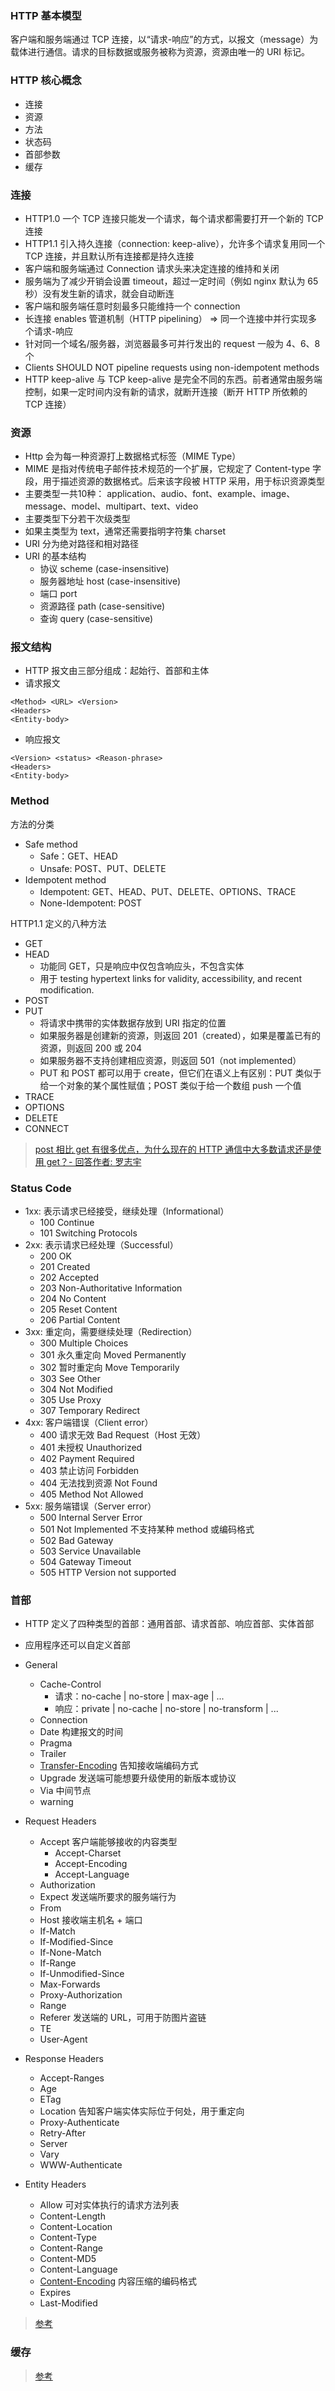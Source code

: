 ### HTTP 基本模型

客户端和服务端通过 TCP 连接，以“请求-响应”的方式，以报文（message）为载体进行通信。请求的目标数据或服务被称为资源，资源由唯一的 URI 标记。

### HTTP 核心概念

- 连接
- 资源
- 方法
- 状态码
- 首部参数
- 缓存


### 连接
- HTTP1.0 一个 TCP 连接只能发一个请求，每个请求都需要打开一个新的 TCP 连接
- HTTP1.1 引入持久连接（connection: keep-alive），允许多个请求复用同一个 TCP 连接，并且默认所有连接都是持久连接
- 客户端和服务端通过 Connection 请求头来决定连接的维持和关闭
- 服务端为了减少开销会设置 timeout，超过一定时间（例如 nginx 默认为 65 秒）没有发生新的请求，就会自动断连
- 客户端和服务端任意时刻最多只能维持一个 connection
- 长连接 enables 管道机制（HTTP pipelining） => 同一个连接中并行实现多个请求-响应
- 针对同一个域名/服务器，浏览器最多可并行发出的 request 一般为 4、6、8 个
- Clients SHOULD NOT pipeline requests using non-idempotent methods
- HTTP keep-alive 与 TCP keep-alive 是完全不同的东西。前者通常由服务端控制，如果一定时间内没有新的请求，就断开连接（断开 HTTP 所依赖的 TCP 连接）

### 资源

- Http 会为每一种资源打上数据格式标签（MIME Type）
- MIME 是指对传统电子邮件技术规范的一个扩展，它规定了 Content-type 字段，用于描述资源的数据格式。后来该字段被 HTTP 采用，用于标识资源类型
- 主要类型一共10种：
	application、audio、font、example、image、message、model、multipart、text、video
- 主要类型下分若干次级类型
- 如果主类型为 text，通常还需要指明字符集 charset
- URI 分为绝对路径和相对路径
- URI 的基本结构
  + 协议 scheme (case-insensitive)
  + 服务器地址 host (case-insensitive)
  + 端口 port
  + 资源路径 path (case-sensitive)
  + 查询 query (case-sensitive)


### 报文结构

- HTTP 报文由三部分组成：起始行、首部和主体
- 请求报文
```
<Method> <URL> <Version>
<Headers>
<Entity-body>
```

- 响应报文
```
<Version> <status> <Reason-phrase>
<Headers>
<Entity-body>
```

### Method

方法的分类
- Safe method
  + Safe：GET、HEAD
  + Unsafe: POST、PUT、DELETE
- Idempotent method
  + Idempotent: GET、HEAD、PUT、DELETE、OPTIONS、TRACE
  + None-Idempotent: POST

HTTP1.1 定义的八种方法
- GET
- HEAD
  + 功能同 GET，只是响应中仅包含响应头，不包含实体
  + 用于 testing hypertext links for validity, accessibility, and recent modification.
- POST
- PUT
  + 将请求中携带的实体数据存放到 URI 指定的位置
  + 如果服务器是创建新的资源，则返回 201（created），如果是覆盖已有的资源，则返回 200 或 204
  + 如果服务器不支持创建相应资源，则返回 501（not implemented）
  + PUT 和 POST 都可以用于 create，但它们在语义上有区别：PUT 类似于给一个对象的某个属性赋值；POST 类似于给一个数组 push 一个值
- TRACE
- OPTIONS
- DELETE
- CONNECT

> [post 相比 get 有很多优点，为什么现在的 HTTP 通信中大多数请求还是使用 get？- 回答作者: 罗志宇](https://www.zhihu.com/question/31640769)


### Status Code

- 1xx: 表示请求已经接受，继续处理（Informational）
  + 100 Continue
  + 101 Switching Protocols
- 2xx: 表示请求已经处理（Successful）
  + 200 OK
  + 201 Created
  + 202 Accepted
  + 203 Non-Authoritative Information 
  + 204 No Content
  + 205 Reset Content
  + 206 Partial Content
- 3xx: 重定向，需要继续处理（Redirection）
  + 300 Multiple Choices
  + 301 永久重定向 Moved Permanently
  + 302 暂时重定向 Move Temporarily
  + 303 See Other
  + 304 Not Modified
  + 305 Use Proxy
  + 307 Temporary Redirect
- 4xx: 客户端错误（Client error）
  + 400 请求无效 Bad Request（Host 无效）
  + 401 未授权 Unauthorized
  + 402 Payment Required
  + 403 禁止访问 Forbidden
  + 404 无法找到资源 Not Found
  + 405 Method Not Allowed
- 5xx: 服务端错误（Server error）
  + 500 Internal Server Error
  + 501 Not Implemented 不支持某种 method 或编码格式
  + 502 Bad Gateway
  + 503 Service Unavailable
  + 504 Gateway Timeout
  + 505 HTTP Version not supported


### 首部

- HTTP 定义了四种类型的首部：通用首部、请求首部、响应首部、实体首部
- 应用程序还可以自定义首部
- General
  + Cache-Control
    - 请求：no-cache | no-store | max-age | ...
    - 响应：private | no-cache | no-store | no-transform | ...
  + Connection
  + Date 构建报文的时间
  + Pragma
  + Trailer
  + [Transfer-Encoding](https://developer.mozilla.org/zh-CN/docs/Web/HTTP/Headers/Transfer-Encoding) 告知接收端编码方式
  + Upgrade 发送端可能想要升级使用的新版本或协议
  + Via 中间节点
  + warning

- Request Headers
  + Accept 客户端能够接收的内容类型
    - Accept-Charset
    - Accept-Encoding
    - Accept-Language
  + Authorization
  + Expect 发送端所要求的服务端行为
  + From
  + Host 接收端主机名 + 端口
  + If-Match
  + If-Modified-Since
  + If-None-Match
  + If-Range
  + If-Unmodified-Since
  + Max-Forwards
  + Proxy-Authorization
  + Range
  + Referer 发送端的 URL，可用于防图片盗链
  + TE
  + User-Agent

- Response Headers
  + Accept-Ranges
  + Age
  + ETag
  + Location 告知客户端实体实际位于何处，用于重定向
  + Proxy-Authenticate
  + Retry-After
  + Server
  + Vary
  + WWW-Authenticate

- Entity Headers
  + Allow 可对实体执行的请求方法列表
  + Content-Length
  + Content-Location 
  + Content-Type 
  + Content-Range 
  + Content-MD5 
  + Content-Language 
  + [Content-Encoding](http://web.jobbole.com/85681/) 内容压缩的编码格式
  + Expires
  + Last-Modified

> [参考](https://www.w3.org/Protocols/rfc2616/rfc2616-sec14.html)


### 缓存

> [参考](https://github.com/bison1994/JavaScript-Sketches/blob/master/Engineering/Cache.md)